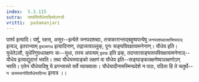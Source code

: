 ```yaml
---
index:  5.3.115
sutra:  पर्श्वादियौधेयादिब्योऽणञौ
vritti:  padamanjari
---
```


पार्श्व इत्यादि। पर्शू, रक्षस्, असुर--इत्येते जनपदशब्दाः, तत्राकारान्ताद्बहुष्वपत्येषु `जनपदशब्दात्क्षत्त्रियादञ्` इत्यञ्, इतराभ्याम् `द्व्यञ्मगध` इत्यादिनाण्, तद्राजत्वाल्लुक्, पुनः सङ्घविवक्षायामनेनाण्। यौधेय इति। युधेतेऽसौ, युधेरिगुपधलक्षणः कः--युधा, तस्य अपत्यम् `द्व्यचः` इति ढक्, तदन्तात्सङ्घरूपविवक्षायामनेनाञ्--यौधेय इत्याद्युदात्तं भवति। तथा यौधेयस्याङ्को लक्षणं वा यौधेय इति--सङ्घाङ्कलक्षणेष्वञ्लक्षणोऽण् भवति। एतेन यौधेयादिषु ये ढगन्तास्ते सर्वे व्याख्याताः। यौधेयादीनामस्मिन्प्रदेशे न पाठः, पठिता हि ते चतुर्थे--`न प्राच्यभार्गादियौधेयादिभ्यः` इत्यत्र ।।   	

